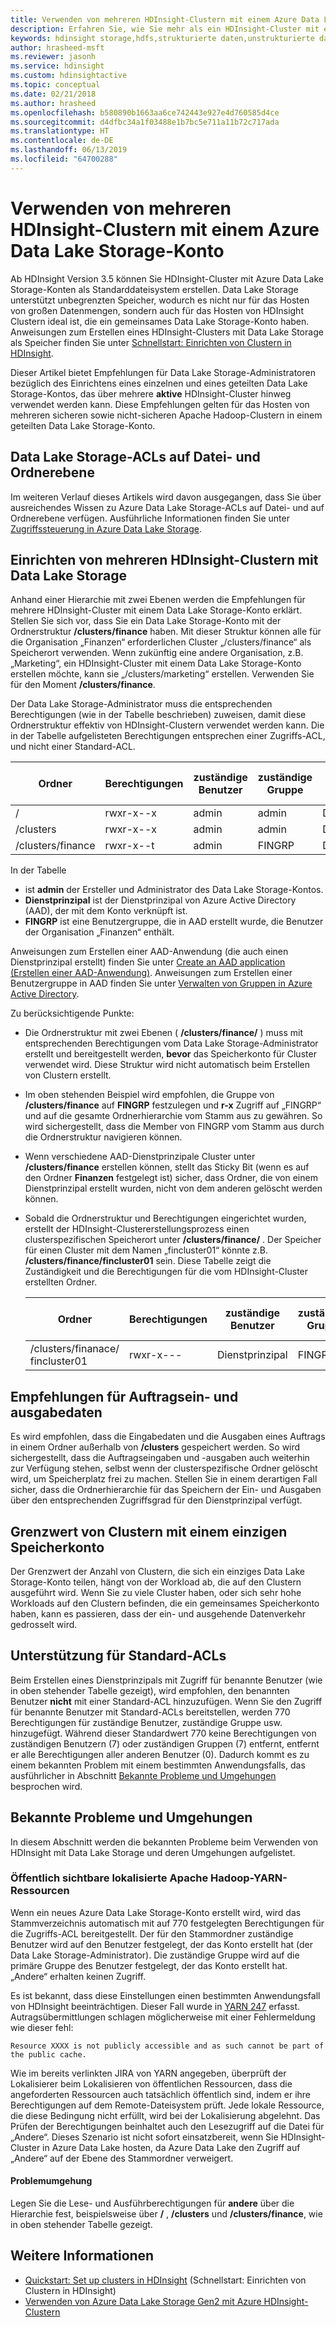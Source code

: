 ```yaml
---
title: Verwenden von mehreren HDInsight-Clustern mit einem Azure Data Lake Storage-Konto – Azure
description: Erfahren Sie, wie Sie mehr als ein HDInsight-Cluster mit einem einzigen Data Lake Storage-Konto verwenden können
keywords: hdinsight storage,hdfs,strukturierte daten,unstrukturierte daten, data lake store
author: hrasheed-msft
ms.reviewer: jasonh
ms.service: hdinsight
ms.custom: hdinsightactive
ms.topic: conceptual
ms.date: 02/21/2018
ms.author: hrasheed
ms.openlocfilehash: b580890b1663aa6ce742443e927e4d760585d4ce
ms.sourcegitcommit: d4dfbc34a1f03488e1b7bc5e711a11b72c717ada
ms.translationtype: HT
ms.contentlocale: de-DE
ms.lasthandoff: 06/13/2019
ms.locfileid: "64700288"
---
```

# <a name="use-multiple-hdinsight-clusters-with-an-azure-data-lake-storage-account"></a>Verwenden von mehreren HDInsight-Clustern mit einem Azure Data Lake Storage-Konto

Ab HDInsight Version 3.5 können Sie HDInsight-Cluster mit Azure Data Lake Storage-Konten als Standarddateisystem erstellen.
Data Lake Storage unterstützt unbegrenzten Speicher, wodurch es nicht nur für das Hosten von großen Datenmengen, sondern auch für das Hosten von HDInsight Clustern ideal ist, die ein gemeinsames Data Lake Storage-Konto haben. Anweisungen zum Erstellen eines HDInsight-Clusters mit Data Lake Storage als Speicher finden Sie unter [Schnellstart: Einrichten von Clustern in HDInsight](../storage/data-lake-storage/quickstart-create-connect-hdi-cluster.md).

Dieser Artikel bietet Empfehlungen für Data Lake Storage-Administratoren bezüglich des Einrichtens eines einzelnen und eines geteilten Data Lake Storage-Kontos, das über mehrere **aktive** HDInsight-Cluster hinweg verwendet werden kann. Diese Empfehlungen gelten für das Hosten von mehreren sicheren sowie nicht-sicheren Apache Hadoop-Clustern in einem geteilten Data Lake Storage-Konto.


## <a name="data-lake-storage-file-and-folder-level-acls"></a>Data Lake Storage-ACLs auf Datei- und Ordnerebene

Im weiteren Verlauf dieses Artikels wird davon ausgegangen, dass Sie über ausreichendes Wissen zu Azure Data Lake Storage-ACLs auf Datei- und auf Ordnerebene verfügen. Ausführliche Informationen finden Sie unter [Zugriffssteuerung in Azure Data Lake Storage](../data-lake-store/data-lake-store-access-control.md).

## <a name="data-lake-storage-setup-for-multiple-hdinsight-clusters"></a>Einrichten von mehreren HDInsight-Clustern mit Data Lake Storage
Anhand einer Hierarchie mit zwei Ebenen werden die Empfehlungen für mehrere HDInsight-Cluster mit einem Data Lake Storage-Konto erklärt. Stellen Sie sich vor, dass Sie ein Data Lake Storage-Konto mit der Ordnerstruktur **/clusters/finance** haben. Mit dieser Struktur können alle für die Organisation „Finanzen“ erforderlichen Cluster „/clusters/finance“ als Speicherort verwenden. Wenn zukünftig eine andere Organisation, z.B. „Marketing“, ein HDInsight-Cluster mit einem Data Lake Storage-Konto erstellen möchte, kann sie „/clusters/marketing“ erstellen. Verwenden Sie für den Moment **/clusters/finance**.

Der Data Lake Storage-Administrator muss die entsprechenden Berechtigungen (wie in der Tabelle beschrieben) zuweisen, damit diese Ordnerstruktur effektiv von HDInsight-Clustern verwendet werden kann. Die in der Tabelle aufgelisteten Berechtigungen entsprechen einer Zugriffs-ACL, und nicht einer Standard-ACL. 


|Ordner  |Berechtigungen  |zuständige Benutzer  |zuständige Gruppe  | Benannter Benutzer | Berechtigungen für benannte Benutzer | Benannte Gruppe | Berechtigungen für benannte Gruppen |
|---------|---------|---------|---------|---------|---------|---------|---------|
|/ | rwxr-x--x  |admin |admin  |Dienstprinzipal |--x  |FINGRP   |r-x         |
|/clusters | rwxr-x--x |admin |admin |Dienstprinzipal |--x  |FINGRP |r-x         |
|/clusters/finance | rwxr-x--t |admin |FINGRP  |Dienstprinzipal |rwx  |-  |-     |

In der Tabelle

- ist **admin** der Ersteller und Administrator des Data Lake Storage-Kontos.
- **Dienstprinzipal** ist der Dienstprinzipal von Azure Active Directory (AAD), der mit dem Konto verknüpft ist.
- **FINGRP** ist eine Benutzergruppe, die in AAD erstellt wurde, die Benutzer der Organisation „Finanzen“ enthält.

Anweisungen zum Erstellen einer AAD-Anwendung (die auch einen Dienstprinzipal erstellt) finden Sie unter [Create an AAD application (Erstellen einer AAD-Anwendung)](../active-directory/develop/howto-create-service-principal-portal.md#create-an-azure-active-directory-application). Anweisungen zum Erstellen einer Benutzergruppe in AAD finden Sie unter [Verwalten von Gruppen in Azure Active Directory](../active-directory/fundamentals/active-directory-groups-create-azure-portal.md).

Zu berücksichtigende Punkte:

- Die Ordnerstruktur mit zwei Ebenen ( **/clusters/finance/** ) muss mit entsprechenden Berechtigungen vom Data Lake Storage-Administrator erstellt und bereitgestellt werden, **bevor** das Speicherkonto für Cluster verwendet wird. Diese Struktur wird nicht automatisch beim Erstellen von Clustern erstellt.
- Im oben stehenden Beispiel wird empfohlen, die Gruppe von **/clusters/finance** auf **FINGRP** festzulegen und **r-x** Zugriff auf „FINGRP“ und auf die gesamte Ordnerhierarchie vom Stamm aus zu gewähren. So wird sichergestellt, dass die Member von FINGRP vom Stamm aus durch die Ordnerstruktur navigieren können.
- Wenn verschiedene AAD-Dienstprinzipale Cluster unter **/clusters/finance** erstellen können, stellt das Sticky Bit (wenn es auf den Ordner **Finanzen** festgelegt ist) sicher, dass Ordner, die von einem Dienstprinzipal erstellt wurden, nicht von dem anderen gelöscht werden können.
- Sobald die Ordnerstruktur und Berechtigungen eingerichtet wurden, erstellt der HDInsight-Clustererstellungsprozess einen clusterspezifischen Speicherort unter **/clusters/finance/** . Der Speicher für einen Cluster mit dem Namen „fincluster01“ könnte z.B. **/clusters/finance/fincluster01** sein. Diese Tabelle zeigt die Zuständigkeit und die Berechtigungen für die vom HDInsight-Cluster erstellten Ordner.

    |Ordner  |Berechtigungen  |zuständige Benutzer  |zuständige Gruppe  | Benannter Benutzer | Berechtigungen für benannte Benutzer | Benannte Gruppe | Berechtigungen für benannte Gruppen |
    |---------|---------|---------|---------|---------|---------|---------|---------|
    |/clusters/finanace/ fincluster01 | rwxr-x---  |Dienstprinzipal |FINGRP  |- |-  |-   |-  | 
   


## <a name="recommendations-for-job-input-and-output-data"></a>Empfehlungen für Auftragsein- und ausgabedaten

Es wird empfohlen, dass die Eingabedaten und die Ausgaben eines Auftrags in einem Ordner außerhalb von **/clusters** gespeichert werden. So wird sichergestellt, dass die Auftragseingaben und -ausgaben auch weiterhin zur Verfügung stehen, selbst wenn der clusterspezifische Ordner gelöscht wird, um Speicherplatz frei zu machen. Stellen Sie in einem derartigen Fall sicher, dass die Ordnerhierarchie für das Speichern der Ein- und Ausgaben über den entsprechenden Zugriffsgrad für den Dienstprinzipal verfügt.

## <a name="limit-on-clusters-sharing-a-single-storage-account"></a>Grenzwert von Clustern mit einem einzigen Speicherkonto

Der Grenzwert der Anzahl von Clustern, die sich ein einziges Data Lake Storage-Konto teilen, hängt von der Workload ab, die auf den Clustern ausgeführt wird. Wenn Sie zu viele Cluster haben, oder sich sehr hohe Workloads auf den Clustern befinden, die ein gemeinsames Speicherkonto haben, kann es passieren, dass der ein- und ausgehende Datenverkehr gedrosselt wird.

## <a name="support-for-default-acls"></a>Unterstützung für Standard-ACLs

Beim Erstellen eines Dienstprinzipals mit Zugriff für benannte Benutzer (wie in oben stehender Tabelle gezeigt), wird empfohlen, den benannten Benutzer **nicht** mit einer Standard-ACL hinzuzufügen. Wenn Sie den Zugriff für benannte Benutzer mit Standard-ACLs bereitstellen, werden 770 Berechtigungen für zuständige Benutzer, zuständige Gruppe usw. hinzugefügt. Während dieser Standardwert 770 keine Berechtigungen von zuständigen Benutzern (7) oder zuständigen Gruppen (7) entfernt, entfernt er alle Berechtigungen aller anderen Benutzer (0). Dadurch kommt es zu einem bekannten Problem mit einem bestimmten Anwendungsfalls, das ausführlicher in Abschnitt [Bekannte Probleme und Umgehungen](#known-issues-and-workarounds) besprochen wird.

## <a name="known-issues-and-workarounds"></a>Bekannte Probleme und Umgehungen

In diesem Abschnitt werden die bekannten Probleme beim Verwenden von HDInsight mit Data Lake Storage und deren Umgehungen aufgelistet.

### <a name="publicly-visible-localized-apache-hadoop-yarn-resources"></a>Öffentlich sichtbare lokalisierte Apache Hadoop-YARN-Ressourcen

Wenn ein neues Azure Data Lake Storage-Konto erstellt wird, wird das Stammverzeichnis automatisch mit auf 770 festgelegten Berechtigungen für die Zugriffs-ACL bereitgestellt. Der für den Stammordner zuständige Benutzer wird auf den Benutzer festgelegt, der das Konto erstellt hat (der Data Lake Storage-Administrator). Die zuständige Gruppe wird auf die primäre Gruppe des Benutzer festgelegt, der das Konto erstellt hat. „Andere“ erhalten keinen Zugriff.

Es ist bekannt, dass diese Einstellungen einen bestimmten Anwendungsfall von HDInsight beeinträchtigen. Dieser Fall wurde in [YARN 247](https://hwxmonarch.atlassian.net/browse/YARN-247) erfasst. Autragsübermittlungen schlagen möglicherweise mit einer Fehlermeldung wie dieser fehl:

    Resource XXXX is not publicly accessible and as such cannot be part of the public cache.

Wie im bereits verlinkten JIRA von YARN angegeben, überprüft der Lokalisierer beim Lokalisieren von öffentlichen Ressourcen, dass die angeforderten Ressourcen auch tatsächlich öffentlich sind, indem er ihre Berechtigungen auf dem Remote-Dateisystem prüft. Jede lokale Ressource, die diese Bedingung nicht erfüllt, wird bei der Lokalisierung abgelehnt. Das Prüfen der Berechtigungen beinhaltet auch den Lesezugriff auf die Datei für „Andere“. Dieses Szenario ist nicht sofort einsatzbereit, wenn Sie HDInsight-Cluster in Azure Data Lake hosten, da Azure Data Lake den Zugriff auf „Andere“ auf der Ebene des Stammordner verweigert.

#### <a name="workaround"></a>Problemumgehung
Legen Sie die Lese- und Ausführberechtigungen für **andere** über die Hierarchie fest, beispielsweise über **/** , **/clusters** und **/clusters/finance**, wie in oben stehender Tabelle gezeigt.

## <a name="see-also"></a>Weitere Informationen

* [Quickstart: Set up clusters in HDInsight](../storage/data-lake-storage/quickstart-create-connect-hdi-cluster.md) (Schnellstart: Einrichten von Clustern in HDInsight)
* [Verwenden von Azure Data Lake Storage Gen2 mit Azure HDInsight-Clustern](hdinsight-hadoop-use-data-lake-storage-gen2.md)
